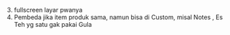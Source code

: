 <!-- 1. jika mengurangi barang yg qtynya 1 harus dihapus -->
<!-- 2. Hapus perlu ada konfirmasi, dan disebutkan nama produk yg akan dihapus dari Keranjang -->
3. fullscreen layar pwanya
4. Pembeda jika item produk sama, namun bisa di Custom, misal Notes , Es Teh yg satu gak pakai Gula